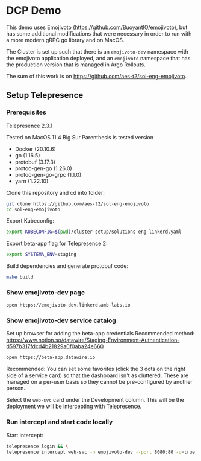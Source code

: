 # DCP Demo

This demo uses Emojivoto (https://github.com/BuoyantIO/emojivoto), but has some additional modifications that were necessary in order to run with a more modern gRPC go library and on MacOS.

The Cluster is set up such that there is an `emojivoto-dev` namespace with the emojivoto application deployed, and an `emojivoto` namespace that has the production version that is managed in Argo Rollouts.

The sum of this work is on https://github.com/aes-t2/sol-eng-emojivoto.

## Setup Telepresence

### Prerequisites

Telepresence 2.3.1

Tested on MacOS 11.4 Big Sur
Parenthesis is tested version

- Docker (20.10.6)
- go (1.16.5)
- protobuf (3.17.3)
- protoc-gen-go (1.26.0)
- protoc-gen-go-grpc (1.1.0)
- yarn (1.22.10)

Clone this repository and cd into folder:

```sh
git clone https://github.com/aes-t2/sol-eng-emojivoto
cd sol-eng-emojivoto
```

Export Kubeconfig:

```sh
export KUBECONFIG=$(pwd)/cluster-setup/solutions-eng-linkerd.yaml
```

Export beta-app flag for Telepresence 2:

```sh
export SYSTEMA_ENV=staging
```

Build dependencies and generate protobuf code:

```sh
make build
```

### Show emojivoto-dev page

```sh
open https://emojivoto-dev.linkerd.amb-labs.io
```

### Show emojivoto-dev service catalog

Set up browser for adding the beta-app credentials
Recommended method: https://www.notion.so/datawire/Staging-Environment-Authentication-d597b317fdcd4b21829a0f0aba24e660

```sh
open https://beta-app.datawire.io
```

Recommended: You can set some favorites (click the 3 dots on the right side of a service card) so that the dashboard isn't as cluttered.  These are managed on a per-user basis so they cannot be pre-configured by another person.

Select the `web-svc` card under the Development column.  This will be the deployment we will be intercepting with Telepresence.

### Run intercept and start code locally

Start intercept:

```sh
telepresence login && \
telepresence intercept web-svc -n emojivoto-dev --port 8080:80 -u=true
```

